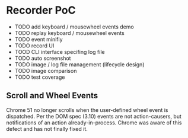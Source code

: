 # Recorder PoC

* TODO add keyboard / mousewheel events demo
* TODO replay keyboard / mousewheel events
* TODO event minifiy
* TODO record UI
* TOOD CLI interface specifing log file
* TODO auto screenshot
* TODO image / log file management (lifecycle design)
* TODO image comparison
* TODO test coverage


## Scroll and Wheel Events
Chrome 51 no longer scrolls when the user-defined wheel event is dispatched. Per the DOM spec (3.10) events are not action-causers, but notifications of an action already-in-process. Chrome was aware of this defect and has not finally fixed it.
